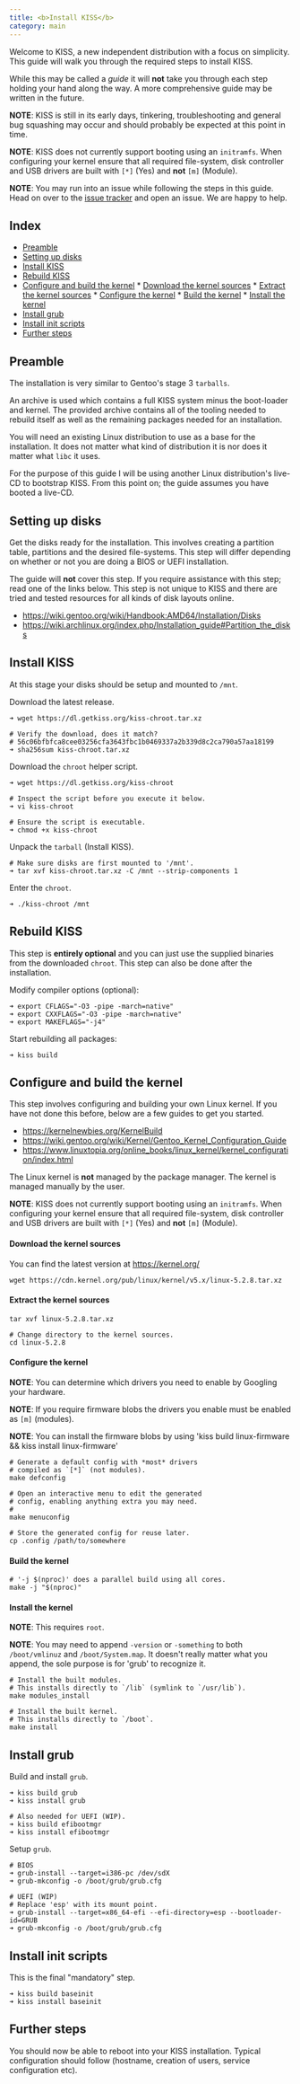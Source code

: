 ```yaml
---
title: <b>Install KISS</b>
category: main
---
```


Welcome to KISS, a new independent distribution with a focus on simplicity. This guide will walk you through the required steps to install KISS.

While this may be called a *guide* it will **not** take you through each step holding your hand along the way. A more comprehensive guide may be written in the future.

**NOTE**: KISS is still in its early days, tinkering, troubleshooting and general bug squashing may occur and should probably be expected at this point in time.

**NOTE**: KISS does not currently support booting using an `initramfs`. When configuring your kernel ensure that all required file-system, disk controller and USB drivers are built with `[*]` (Yes) and **not** `[m]` (Module).

**NOTE**: You may run into an issue while following the steps in this guide. Head on over to the [issue tracker](https://github.com/kisslinux/repo/issues) and open an issue. We are happy to help.


## Index

<!-- vim-markdown-toc GFM -->

* [Preamble](#preamble)
* [Setting up disks](#setting-up-disks)
* [Install KISS](#install-kiss)
* [Rebuild KISS](#rebuild-kiss)
* [Configure and build the kernel](#configure-and-build-the-kernel)
        * [Download the kernel sources](#download-the-kernel-sources)
        * [Extract the kernel sources](#extract-the-kernel-sources)
        * [Configure the kernel](#configure-the-kernel)
        * [Build the kernel](#build-the-kernel)
        * [Install the kernel](#install-the-kernel)
* [Install grub](#install-grub)
* [Install init scripts](#install-init-scripts)
* [Further steps](#further-steps)

<!-- vim-markdown-toc -->

## Preamble

The installation is very similar to Gentoo's stage 3 `tarballs`.

An archive is used which contains a full KISS system minus the boot-loader and kernel. The provided archive contains all of the tooling needed to rebuild itself as well as the remaining packages needed for an installation.

You will need an existing Linux distribution to use as a base for the installation. It does not matter what kind of distribution it is nor does it matter what `libc` it uses.

For the purpose of this guide I will be using another Linux distribution's live-CD to bootstrap KISS. From this point on; the guide assumes you have booted a live-CD.

## Setting up disks

Get the disks ready for the installation. This involves creating a partition table, partitions and the desired file-systems. This step will differ depending on whether or not you are doing a BIOS or UEFI installation.

The guide will **not** cover this step. If you require assistance with this step; read one of the links below. This step is not unique to KISS and there are tried and tested resources for all kinds of disk layouts online.

- <https://wiki.gentoo.org/wiki/Handbook:AMD64/Installation/Disks>
- <https://wiki.archlinux.org/index.php/Installation_guide#Partition_the_disks>


## Install KISS

At this stage your disks should be setup and mounted to `/mnt`.

Download the latest release.

```
➜ wget https://dl.getkiss.org/kiss-chroot.tar.xz

# Verify the download, does it match?
# 56c06bfbfca8cee03256cfa3643fbc1b0469337a2b339d8c2ca790a57aa18199
➜ sha256sum kiss-chroot.tar.xz
```

Download the `chroot` helper script.

```
➜ wget https://dl.getkiss.org/kiss-chroot

# Inspect the script before you execute it below.
➜ vi kiss-chroot

# Ensure the script is executable.
➜ chmod +x kiss-chroot
```

Unpack the `tarball` (Install KISS).

```
# Make sure disks are first mounted to '/mnt'.
➜ tar xvf kiss-chroot.tar.xz -C /mnt --strip-components 1
```

Enter the `chroot`.

```
➜ ./kiss-chroot /mnt
```

## Rebuild KISS

This step is **entirely optional** and you can just use the supplied binaries from the downloaded `chroot`. This step can also be done after the installation.

Modify compiler options (optional):

```
➜ export CFLAGS="-O3 -pipe -march=native"
➜ export CXXFLAGS="-O3 -pipe -march=native"
➜ export MAKEFLAGS="-j4"
```

Start rebuilding all packages:

```
➜ kiss build
```

## Configure and build the kernel

This step involves configuring and building your own Linux kernel. If you have not done this before, below are a few guides to get you started.

- <https://kernelnewbies.org/KernelBuild>
- <https://wiki.gentoo.org/wiki/Kernel/Gentoo_Kernel_Configuration_Guide>
- <https://www.linuxtopia.org/online_books/linux_kernel/kernel_configuration/index.html>

The Linux kernel is **not** managed by the package manager. The kernel is managed manually by the user.

**NOTE**: KISS does not currently support booting using an `initramfs`. When configuring your kernel ensure that all required file-system, disk controller and USB drivers are built with `[*]` (Yes) and **not** `[m]` (Module).


#### Download the kernel sources

You can find the latest version at <https://kernel.org/>

```
wget https://cdn.kernel.org/pub/linux/kernel/v5.x/linux-5.2.8.tar.xz
```

#### Extract the kernel sources

```
tar xvf linux-5.2.8.tar.xz

# Change directory to the kernel sources.
cd linux-5.2.8
```

#### Configure the kernel

**NOTE**: You can determine which drivers you need to enable by Googling your hardware.

**NOTE**: If you require firmware blobs the drivers you enable must be enabled as `[m]` (modules).

**NOTE**: You can install the firmware blobs by using 'kiss build linux-firmware && kiss install linux-firmware'

```
# Generate a default config with *most* drivers
# compiled as `[*]` (not modules).
make defconfig

# Open an interactive menu to edit the generated
# config, enabling anything extra you may need.
#
make menuconfig

# Store the generated config for reuse later.
cp .config /path/to/somewhere
```

#### Build the kernel

```
# '-j $(nproc)' does a parallel build using all cores.
make -j "$(nproc)"
```

#### Install the kernel

**NOTE**: This requires `root`.

**NOTE**: You may need to append `-version` or `-something` to both `/boot/vmlinuz` and `/boot/System.map`. It doesn't really matter what you append, the sole purpose is for 'grub' to recognize it.

```
# Install the built modules.
# This installs directly to `/lib` (symlink to `/usr/lib`).
make modules_install

# Install the built kernel.
# This installs directly to `/boot`.
make install
```

## Install grub

Build and install `grub`.

```
➜ kiss build grub
➜ kiss install grub

# Also needed for UEFI (WIP).
➜ kiss build efibootmgr
➜ kiss install efibootmgr
```

Setup `grub`.

```
# BIOS
➜ grub-install --target=i386-pc /dev/sdX
➜ grub-mkconfig -o /boot/grub/grub.cfg

# UEFI (WIP)
# Replace 'esp' with its mount point.
➜ grub-install --target=x86_64-efi --efi-directory=esp --bootloader-id=GRUB
➜ grub-mkconfig -o /boot/grub/grub.cfg
```

## Install init scripts

This is the final "mandatory" step.

```
➜ kiss build baseinit
➜ kiss install baseinit
```

## Further steps

You should now be able to reboot into your KISS installation. Typical configuration should follow (hostname, creation of users, service configuration etc).
